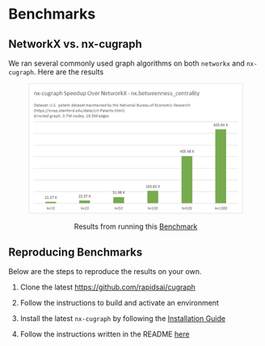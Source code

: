 # Benchmarks

## NetworkX vs. nx-cugraph
We ran several commonly used graph algorithms on both `networkx` and `nx-cugraph`. Here are the results


<figure>

![bench-image](../_static/bc_benchmark.png)

<figcaption style="text-align: center;">Results from running this <a
href="https://github.com/rapidsai/nx-cugraph/blob/main/benchmarks/pytest-based/bench_algos.py">Benchmark</a><span
class="title-ref"></span></figcaption>
</figure>

## Reproducing Benchmarks

Below are the steps to reproduce the results on your own.

1. Clone the latest <https://github.com/rapidsai/cugraph>

2. Follow the instructions to build and activate an environment

4. Install the latest `nx-cugraph` by following the [Installation Guide](installation.md)

5. Follow the instructions written in the README [here](https://github.com/rapidsai/nx-cugraph/blob/main/benchmarks/pytest-based/README.md)
